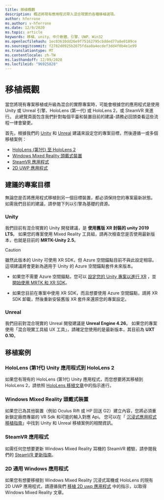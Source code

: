 ```yaml
---
title: 移植概觀
description: 概述將現有應用程式帶入混合現實的各種移植選項。
author: hferrone
ms.author: v-hferrone
ms.date: 12/9/2020
ms.topic: article
keywords: 移植、unity、中介軟體、引擎、UWP、Win32
ms.openlocfilehash: 1ec03610dd26e9f75162795cbdded77a8e0189ce
ms.sourcegitcommit: f2782d0925b2075fdaa0a4ecdef3dd4f0b4e1e99
ms.translationtype: MT
ms.contentlocale: zh-TW
ms.lasthandoff: 12/09/2020
ms.locfileid: "96925828"
---
```

# <a name="porting-overview"></a>移植概觀

當您將現有專案移植或升級為混合的實際專案時，可能會根據您的應用程式是使用 Unity 或 Unreal 引擎、HoloLens (第一代) 或 HoloLens 2，或 SteamVR 來進行。 此總覽頁面包含我們針對每個平臺和裝置目前的建議-請務必回頭查看這些流程一律會變更。

首先，根據我們的 [Unity](#unity) 和 [Unreal](#unreal) 建議來設定您的專案目標，然後遵循一或多個移植案例：

- [HoloLens (第1代) 至 HoloLens 2](#hololens-1st-gen-unity-apps-to-hololens-2)
- [Windows Mixed Reality 頭戴式裝置](#windows-mixed-reality-headsets)
- [SteamVR 應用程式](#steamvr-applications)
- [2D UWP 應用程式](#2d-universal-windows-applications)

## <a name="recommended-project-targets"></a>建議的專案目標

無論您是否將應用程式移植到另一個目標裝置，都必須保持您的專案最新狀態。 如需我們目前的建議，請參閱下列以引擎為基礎的資源。

### <a name="unity"></a>Unity

我們目前有混合現實的 Unity 開發建議，是 **使用舊版 XR 封裝的 unity 2019 LTS**。 如果您的專案使用 Mixed Reality 工具組，請再次檢查您是否使用最新版本，也就是目前的 **MRTK-Unity 2.5**。

> [!CAUTION]
> 雖然此版本的 Unity 可使用 XR SDK，但 Azure 空間錨點目前不與此設定相容。 這項建議將會更新為適用于 Unity 的 Azure 空間錨點套件未來版本。 
> 
> * 如果您不需要 Azure 空間錨點，您可以 [設定您的 Unity 專案以進行 XR](https://docs.unity3d.com/Manual/configuring-project-for-xr.html) ，並 [開始使用 MRTK 和 XR SDK](https://microsoft.github.io/MixedRealityToolkit-Unity/Documentation/GettingStartedWithMRTKAndXRSDK.html)。
> 
> * 如果您目前在專案中使用 XR SDK，而且想要使用 Azure 空間錨點，請將 XR SDK 卸載，然後重新安裝舊版 XR 套件來還原您的專案設定。


### <a name="unreal"></a>Unreal 

我們目前對混合現實的 Unreal 開發建議是 **Unreal Engine 4.26**。 如果您的專案使用「混合現實工具組 UX 工具」，請確定您使用的是最新版本，其目前為 **UXT 0.10**。

## <a name="porting-scenarios"></a>移植案例

### <a name="hololens-1st-gen-unity-apps-to-hololens-2"></a>HoloLens (第1代) Unity 應用程式到 HoloLens 2

如果您有現有的 HoloLens (第1代) Unity 應用程式，而您想要將其移植到 HoloLens 2，請依照 [HoloLens 移植文章](../unity/mrtk-porting-guide.md)中的指示進行。

### <a name="windows-mixed-reality-headsets"></a>Windows Mixed Reality 頭戴式裝置

如果您已為其他裝置（例如 Oculus Rift 或 HP 回送 G2）建立內容，您將必須重新鎖定廠商專屬的 VR Sdk 和可能的輸入對應 Api。 您可以在「 [沉浸式應用程式移植指南](porting-guides.md)」中找到 Unity 和 Unreal 移植案例的相關資訊。

### <a name="steamvr-applications"></a>SteamVR 應用程式

如需任何您想要更新 Windows Mixed Reality 耳機的 SteamVR 體驗，請參閱我們的 [SteamVR 更新指南](updating-your-steamvr-application-for-windows-mixed-reality.md)。

### <a name="2d-universal-windows-applications"></a>2D 通用 Windows 應用程式

如果您有想要移植到 Windows Mixed Reality 沉浸式耳機或 HoloLens 的現有 2D UWP 應用程式，請遵循我們 [移植 2D uwp 應用程式](building-2d-apps.md) 中的指示，以取得 Windows Mixed Reality 文章。

